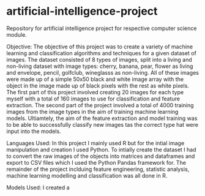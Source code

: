 # artificial-intelligence-project
Repository for artificial intelligence project for respective computer science module. 

Objective:
The objective of this project was to create a variety of machine learning and classification algorithms and techniques for a 
given dataset of images. The dataset consisted of 8 types of images, split into a living and non-living dataset with image
types: cherry, banana, pear, flower as living and envelope, pencil, golfclub, wineglasss as non-living. All of these images 
were made up of a simple 50x50 black and white image array with the object in the image made up of black pixels with the rest
as white pixels. The first part of this project involved creating 20 images for each type myself with a total of 160 images to
use for classification and feature extraction. The second part of the project involved a total of 4000 training images from 
the image types in the aim of training machine learning models. Ultiamtely, the aim of the feature extraction and model
training was to be able to successfully classify new images tas the correct type hat were input into the models. 

Languages Used:
In this project I mainly used R but for the intial image manipulation and creation I used Python. To intially create the 
dataset I had to convert the raw images of the objects into matrices and dataframes and export to CSV files which I used the Python Pandas framework for. The remainder of the project inclduing feature engineering, statistic analysis, machine learning modelling and classification was all done in R. 

Models Used:
I created a 
